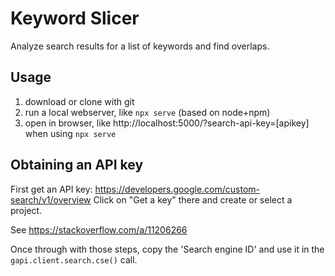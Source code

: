 # Keyword Slicer

Analyze search results for a list of keywords and find overlaps.

## Usage

1. download or clone with git
2. run a local webserver, like `npx serve` (based on node+npm)
3. open in browser, like http://localhost:5000/?search-api-key=[apikey] when using `npx serve`

## Obtaining an API key

First get an API key: https://developers.google.com/custom-search/v1/overview Click on "Get a key" there and create or select a project.

See https://stackoverflow.com/a/11206266

Once through with those steps, copy the 'Search engine ID' and use it in the `gapi.client.search.cse()` call.
